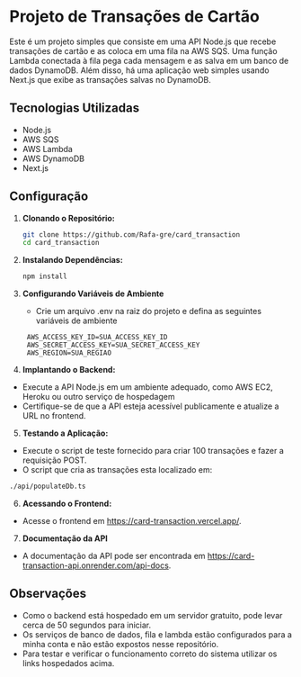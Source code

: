 # Projeto de Transações de Cartão

Este é um projeto simples que consiste em uma API Node.js que recebe transações de cartão e as coloca em uma fila na AWS SQS. Uma função Lambda conectada à fila pega cada mensagem e as salva em um banco de dados DynamoDB. Além disso, há uma aplicação web simples usando Next.js que exibe as transações salvas no DynamoDB.

## Tecnologias Utilizadas

- Node.js
- AWS SQS
- AWS Lambda
- AWS DynamoDB
- Next.js

## Configuração

1. **Clonando o Repositório:**
   
   ```bash
   git clone https://github.com/Rafa-gre/card_transaction
   cd card_transaction
   ```
2. **Instalando Dependências:**
   
   ```bash
   npm install
   ```
3. **Configurando Variáveis de Ambiente**
   - Crie um arquivo .env na raiz do projeto e defina as seguintes variáveis de ambiente
   ```
    AWS_ACCESS_KEY_ID=SUA_ACCESS_KEY_ID
    AWS_SECRET_ACCESS_KEY=SUA_SECRET_ACCESS_KEY
    AWS_REGION=SUA_REGIAO
   ```
4. **Implantando o Backend:**

 - Execute a API Node.js em um ambiente adequado, como AWS EC2, Heroku ou outro serviço de hospedagem
 - Certifique-se de que a API esteja acessível publicamente e atualize a URL no frontend.
  
 5. **Testando a Aplicação:**

 - Execute o script de teste fornecido para criar 100 transações e fazer a requisição POST.
 - O script que cria as transações esta localizado em: 
 ```bash
 ./api/populateDb.ts
 ```
 6. **Acessando o Frontend:**

 - Acesse o frontend em https://card-transaction.vercel.app/.

7. **Documentação da API**
   
 - A documentação da API pode ser encontrada em https://card-transaction-api.onrender.com/api-docs.
  
## Observações
 - Como o backend está hospedado em um servidor gratuito, pode levar cerca de 50 segundos para iniciar.
 - Os serviços de banco de dados, fila e lambda estão configurados para a minha conta e não estão expostos nesse repositório. 
 - Para testar e verificar o funcionamento correto do sistema utilizar os links hospedados acima.